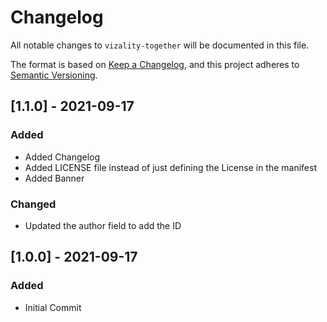 # Changelog
All notable changes to `vizality-together` will be documented in this file.

The format is based on [Keep a Changelog](https://keepachangelog.com/en/1.0.0/),
and this project adheres to [Semantic Versioning](https://semver.org/spec/v2.0.0.html).

## [1.1.0] - 2021-09-17
### Added
- Added Changelog
- Added LICENSE file instead of just defining the License in the manifest
- Added Banner
### Changed
- Updated the author field to add the ID

## [1.0.0] - 2021-09-17
### Added
- Initial Commit